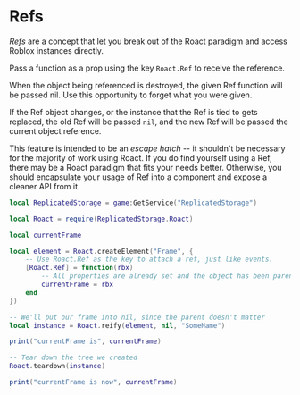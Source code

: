 # Refs
*Refs* are a concept that let you break out of the Roact paradigm and access Roblox instances directly.

Pass a function as a prop using the key `Roact.Ref` to receive the reference.

When the object being referenced is destroyed, the given Ref function will be passed nil. Use this opportunity to forget what you were given.

If the Ref object changes, or the instance that the Ref is tied to gets replaced, the old Ref will be passed `nil`, and the new Ref will be passed the current object reference.

This feature is intended to be an *escape hatch* -- it shouldn't be necessary for the majority of work using Roact. If you do find yourself using a Ref, there may be a Roact paradigm that fits your needs better. Otherwise, you should encapsulate your usage of Ref into a component and expose a cleaner API from it.

```lua
local ReplicatedStorage = game:GetService("ReplicatedStorage")

local Roact = require(ReplicatedStorage.Roact)

local currentFrame

local element = Roact.createElement("Frame", {
	-- Use Roact.Ref as the key to attach a ref, just like events.
	[Roact.Ref] = function(rbx)
		-- All properties are already set and the object has been parented at this point.
		currentFrame = rbx
	end
})

-- We'll put our frame into nil, since the parent doesn't matter
local instance = Roact.reify(element, nil, "SomeName")

print("currentFrame is", currentFrame)

-- Tear down the tree we created
Roact.teardown(instance)

print("currentFrame is now", currentFrame)
```